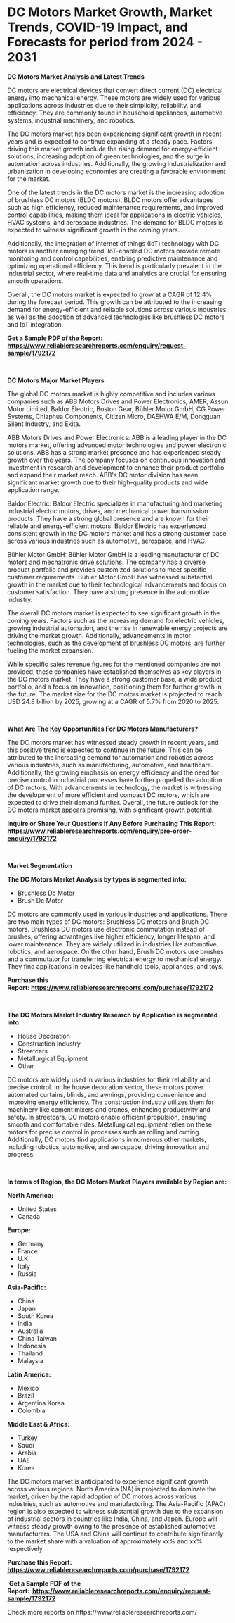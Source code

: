 <p><h1>DC Motors Market Growth, Market Trends, COVID-19 Impact, and Forecasts for period from 2024 - 2031</h1></p><p><strong>DC Motors Market Analysis and Latest Trends</strong></p>
<p><p>DC motors are electrical devices that convert direct current (DC) electrical energy into mechanical energy. These motors are widely used for various applications across industries due to their simplicity, reliability, and efficiency. They are commonly found in household appliances, automotive systems, industrial machinery, and robotics.</p><p>The DC motors market has been experiencing significant growth in recent years and is expected to continue expanding at a steady pace. Factors driving this market growth include the rising demand for energy-efficient solutions, increasing adoption of green technologies, and the surge in automation across industries. Additionally, the growing industrialization and urbanization in developing economies are creating a favorable environment for the market.</p><p>One of the latest trends in the DC motors market is the increasing adoption of brushless DC motors (BLDC motors). BLDC motors offer advantages such as high efficiency, reduced maintenance requirements, and improved control capabilities, making them ideal for applications in electric vehicles, HVAC systems, and aerospace industries. The demand for BLDC motors is expected to witness significant growth in the coming years.</p><p>Additionally, the integration of internet of things (IoT) technology with DC motors is another emerging trend. IoT-enabled DC motors provide remote monitoring and control capabilities, enabling predictive maintenance and optimizing operational efficiency. This trend is particularly prevalent in the industrial sector, where real-time data and analytics are crucial for ensuring smooth operations.</p><p>Overall, the DC motors market is expected to grow at a CAGR of 12.4% during the forecast period. This growth can be attributed to the increasing demand for energy-efficient and reliable solutions across various industries, as well as the adoption of advanced technologies like brushless DC motors and IoT integration.</p></p>
<p><strong>Get a Sample PDF of the Report:&nbsp; <a href="https://www.reliableresearchreports.com/enquiry/request-sample/1792172">https://www.reliableresearchreports.com/enquiry/request-sample/1792172</a></strong></p>
<p>&nbsp;</p>
<p><strong>DC Motors Major Market Players</strong></p>
<p><p>The global DC motors market is highly competitive and includes various companies such as ABB Motors Drives and Power Electronics, AMER, Assun Motor Limited, Baldor Electric, Boston Gear, Bühler Motor GmbH, CG Power Systems, Chiaphua Components, Citizen Micro, DAEHWA E/M, Dongguan Silent Industry, and Ekita. </p><p>ABB Motors Drives and Power Electronics: ABB is a leading player in the DC motors market, offering advanced motor technologies and power electronic solutions. ABB has a strong market presence and has experienced steady growth over the years. The company focuses on continuous innovation and investment in research and development to enhance their product portfolio and expand their market reach. ABB's DC motor division has seen significant market growth due to their high-quality products and wide application range.</p><p>Baldor Electric: Baldor Electric specializes in manufacturing and marketing industrial electric motors, drives, and mechanical power transmission products. They have a strong global presence and are known for their reliable and energy-efficient motors. Baldor Electric has experienced consistent growth in the DC motors market and has a strong customer base across various industries such as automotive, aerospace, and HVAC.</p><p>Bühler Motor GmbH: Bühler Motor GmbH is a leading manufacturer of DC motors and mechatronic drive solutions. The company has a diverse product portfolio and provides customized solutions to meet specific customer requirements. Bühler Motor GmbH has witnessed substantial growth in the market due to their technological advancements and focus on customer satisfaction. They have a strong presence in the automotive industry.</p><p>The overall DC motors market is expected to see significant growth in the coming years. Factors such as the increasing demand for electric vehicles, growing industrial automation, and the rise in renewable energy projects are driving the market growth. Additionally, advancements in motor technologies, such as the development of brushless DC motors, are further fueling the market expansion.</p><p>While specific sales revenue figures for the mentioned companies are not provided, these companies have established themselves as key players in the DC motors market. They have a strong customer base, a wide product portfolio, and a focus on innovation, positioning them for further growth in the future. The market size for the DC motors market is projected to reach USD 24.8 billion by 2025, growing at a CAGR of 5.7% from 2020 to 2025.</p></p>
<p>&nbsp;</p>
<p><strong>What Are The Key Opportunities For DC Motors Manufacturers?</strong></p>
<p><p>The DC motors market has witnessed steady growth in recent years, and this positive trend is expected to continue in the future. This can be attributed to the increasing demand for automation and robotics across various industries, such as manufacturing, automotive, and healthcare. Additionally, the growing emphasis on energy efficiency and the need for precise control in industrial processes have further propelled the adoption of DC motors. With advancements in technology, the market is witnessing the development of more efficient and compact DC motors, which are expected to drive their demand further. Overall, the future outlook for the DC motors market appears promising, with significant growth potential.</p></p>
<p><strong>Inquire or Share Your Questions If Any Before Purchasing This Report: <a href="https://www.reliableresearchreports.com/enquiry/pre-order-enquiry/1792172">https://www.reliableresearchreports.com/enquiry/pre-order-enquiry/1792172</a></strong></p>
<p>&nbsp;</p>
<p><strong>Market Segmentation</strong></p>
<p><strong>The DC Motors Market Analysis by types is segmented into:</strong></p>
<p><ul><li>Brushless Dc Motor</li><li>Brush Dc Motor</li></ul></p>
<p><p>DC motors are commonly used in various industries and applications. There are two main types of DC motors: Brushless DC motors and Brush DC motors. Brushless DC motors use electronic commutation instead of brushes, offering advantages like higher efficiency, longer lifespan, and lower maintenance. They are widely utilized in industries like automotive, robotics, and aerospace. On the other hand, Brush DC motors use brushes and a commutator for transferring electrical energy to mechanical energy. They find applications in devices like handheld tools, appliances, and toys.</p></p>
<p><strong>Purchase this Report:&nbsp;<a href="https://www.reliableresearchreports.com/purchase/1792172">https://www.reliableresearchreports.com/purchase/1792172</a></strong></p>
<p>&nbsp;</p>
<p><strong>The DC Motors Market Industry Research by Application is segmented into:</strong></p>
<p><ul><li>House Decoration</li><li>Construction Industry</li><li>Streetcars</li><li>Metallurgical Equipment</li><li>Other</li></ul></p>
<p><p>DC motors are widely used in various industries for their reliability and precise control. In the house decoration sector, these motors power automated curtains, blinds, and awnings, providing convenience and improving energy efficiency. The construction industry utilizes them for machinery like cement mixers and cranes, enhancing productivity and safety. In streetcars, DC motors enable efficient propulsion, ensuring smooth and comfortable rides. Metallurgical equipment relies on these motors for precise control in processes such as rolling and cutting. Additionally, DC motors find applications in numerous other markets, including robotics, automotive, and aerospace, driving innovation and progress.</p></p>
<p>&nbsp;</p>
<p><strong>In terms of Region, the DC Motors Market Players available by Region are:</strong></p>
<p>
    <p> <strong> North America: </strong>
        <ul>
            <li>United States</li>
            <li>Canada</li>
        </ul>
        </p> 
    <p> <strong> Europe: </strong>
        <ul>
            <li>Germany</li>
            <li>France</li>
            <li>U.K.</li>
            <li>Italy</li>
            <li>Russia</li>
        </ul>
        </p> 
    <p> <strong> Asia-Pacific: </strong>
        <ul>
            <li>China</li>
            <li>Japan</li>
            <li>South Korea</li>
            <li>India</li>
            <li>Australia</li>
            <li>China Taiwan</li>
            <li>Indonesia</li>
            <li>Thailand</li>
            <li>Malaysia</li>
        </ul>
        </p> 
    <p> <strong> Latin America: </strong>
        <ul>
            <li>Mexico</li>
            <li>Brazil</li>
            <li>Argentina Korea</li>
            <li>Colombia</li>
        </ul>
        </p> 
    <p> <strong> Middle East & Africa: </strong>
        <ul>
            <li>Turkey</li>
            <li>Saudi</li>
            <li>Arabia</li>
            <li>UAE</li>
            <li>Korea</li>
        </ul>
    </p>
    </p>
<p><p>The DC motors market is anticipated to experience significant growth across various regions. North America (NA) is projected to dominate the market, driven by the rapid adoption of DC motors across various industries, such as automotive and manufacturing. The Asia-Pacific (APAC) region is also expected to witness substantial growth due to the expansion of industrial sectors in countries like India, China, and Japan. Europe will witness steady growth owing to the presence of established automotive manufacturers. The USA and China will continue to contribute significantly to the market share with a valuation of approximately xx% and xx% respectively.</p></p>
<p><strong>Purchase this Report: <a href="https://www.reliableresearchreports.com/purchase/1792172">https://www.reliableresearchreports.com/purchase/1792172</a></strong></p>
<p>&nbsp;<strong>Get a Sample PDF of the Report:&nbsp;&nbsp;<a href="https://www.reliableresearchreports.com/enquiry/request-sample/1792172">https://www.reliableresearchreports.com/enquiry/request-sample/1792172</a></strong></p>
<p><strong></strong></p>
<p>Check more reports on https://www.reliableresearchreports.com/</p>